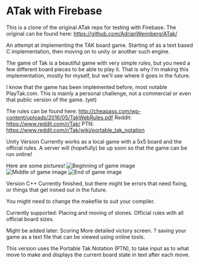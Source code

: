 # ATak with Firebase
This is a clone of the original ATak repo for testing with Firebase. The original can be found here:
https://github.com/AdrianWennberg/ATak/

An attempt at implementing the TAK board game. Starting of as a text based C implementation, 
then moving on to unity or another such engine.

The game of Tak is a beautiful game with very simple rules, but you need a few different board 
pieces to be able to play it. That is why I'm making this implementation, mostly for myself, 
but we'll see where it goes in the future.

I know that the game has been implemented before, most notable PlayTak.com. This is mainly a 
personal challenge, not a commercial or even that public version of the game. (yet)

The rules can be found here: http://cheapass.com/wp-content/uploads/2016/05/TakWebRules.pdf
Reddit: https://www.reddit.com/r/Tak/
PTN: https://www.reddit.com/r/Tak/wiki/portable_tak_notation

 Unity Version
 Currently works as a local game with a 5x5 board and the official rules. A server
 will (hopefully) be up soon so that the game can be run online!
 
 Here are some pictures!
 ![Beginning of game image](/Screenshots/StartGameState.PNG)
 ![Middle of game image](/Screenshots/OngoingGameState.PNG)
 ![End of game image](/Screenshots/VictoryGameState.PNG)

 Version C++ 
 Currently finished, but there might be errors that need fixing, or things that get ironed 
 out in the future.
 
 You might need to change the makefile to suit your compiler.
 
 Currently supported:
  Placing and moving of stones.
  Official rules with all official board sizes.
  
 Might be added later:
  Scoring
  More detailed victory screen. ?
  saving your game as a text file that can be viewed using online tools.
 
 This version uses the Portable Tak Notation (PTN), to take input as to what move to make and 
 displays the current board state in text after each move.

